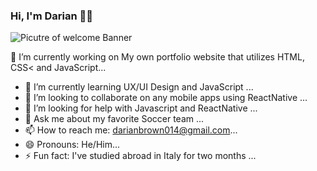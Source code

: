 ### Hi, I'm Darian 👋🏾
<img src="./Downloads/welcome.png" alt="Picutre of welcome Banner" />

🔭 I’m currently working on My own portfolio website that utilizes HTML, CSS< and JavaScript...
- 🌱 I’m currently learning UX/UI Design and JavaScript ...
- 👯 I’m looking to collaborate on any mobile apps using ReactNative ...
- 🤔 I’m looking for help with Javascript and ReactNative  ...
- 💬 Ask me about my favorite Soccer team ...
- 📫 How to reach me: darianbrown014@gmail.com...
- 😄 Pronouns: He/Him...
- ⚡ Fun fact: I've studied abroad in Italy for two months  ...

<!--
**icarus014/icarus014** is a ✨ _special_ ✨ repository because its `README.md` (this file) appears on your GitHub profile.

Here are some ideas to get you started:

- 🔭 I’m currently working on My own portfolio website that utilizes HTML, CSS< and JavaScript...
- 🌱 I’m currently learning UX/UI Design and JavaScript ...
- 👯 I’m looking to collaborate on any mobile apps using ReactNative ...
- 🤔 I’m looking for help with Javascript and ReactNative  ...
- 💬 Ask me about my favorite Soccer team ...
- 📫 How to reach me: darianbrown014@gmail.com...
- 😄 Pronouns: He/Him...
- ⚡ Fun fact: I've studied abroad in Italy for two months  ...
-->
